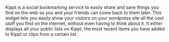 Kippt is a social bookmarking service to easily share and save things you find on the web so you and your friends can come back to them later. This widget lets you easily show your visitors on your wordpress site all the cool stuff you find on the internet, without even having to think about it. It either displays all your public lists on Kippt, the most recent items you have added to Kippt or clips from a certain list.